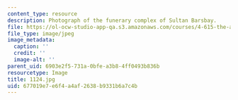```yaml
---
content_type: resource
description: Photograph of the funerary complex of Sultan Barsbay.
file: https://ol-ocw-studio-app-qa.s3.amazonaws.com/courses/4-615-the-architecture-of-cairo-spring-2002/677019e7e6f4a4af2638b9331b6a7c4b_1124.jpg
file_type: image/jpeg
image_metadata:
  caption: ''
  credit: ''
  image-alt: ''
parent_uid: 6903e2f5-731a-0bfe-a3b8-4ff0493b836b
resourcetype: Image
title: 1124.jpg
uid: 677019e7-e6f4-a4af-2638-b9331b6a7c4b
---
```

